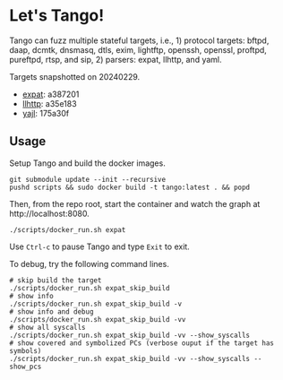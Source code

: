 # Let's Tango!

Tango can fuzz multiple stateful targets, i.e., 1) protocol targets: bftpd,
daap, dcmtk, dnsmasq, dtls, exim, lightftp, openssh, openssl, proftpd, pureftpd,
rtsp, and sip, 2) parsers: expat, llhttp, and yaml.

Targets snapshotted on 20240229.
- [expat](https://github.com/libexpat/libexpat): a387201
- [llhttp](https://github.com/nodejs/llhttp): a35e183
- [yajl](https://github.com/openEuler-BaseService/yajl): 175a30f

## Usage

Setup Tango and build the docker images.

```
git submodule update --init --recursive
pushd scripts && sudo docker build -t tango:latest . && popd
```

Then, from the repo root, start the container and watch the graph at
http://localhost:8080.

```
./scripts/docker_run.sh expat
```

Use `Ctrl-c` to pause Tango and type `Exit` to exit.

To debug, try the following command lines.

```
# skip build the target
./scripts/docker_run.sh expat_skip_build
# show info
./scripts/docker_run.sh expat_skip_build -v
# show info and debug
./scripts/docker_run.sh expat_skip_build -vv
# show all syscalls
./scripts/docker_run.sh expat_skip_build -vv --show_syscalls
# show covered and symbolized PCs (verbose ouput if the target has symbols)
./scripts/docker_run.sh expat_skip_build -vv --show_syscalls --show_pcs
```
